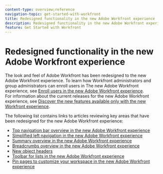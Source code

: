 ```yaml
---
content-type: overview;reference
navigation-topic: get-started-with-workfront
title: Redesigned functionality in the new Adobe Workfront experience
description: Redesigned functionality in the new Adobe Workfront experience
feature: Get Started with Workfront
---
```


# Redesigned functionality in the new Adobe Workfront experience

<!--
<p data-mc-conditions="QuicksilverOrClassic.Draft mode">(NOTE: this is the TOC article for all articles inside the 'The New Workfront Experience' folder in Flare; any time you add a new article in this section, it needs to have a link added here.) </p>
-->

The look and feel of Adobe Workfront has been redesigned to the new Adobe Workfront experience. To learn how Workfront administrators and group administrators can enroll users in The new Adobe Workfront experience, see [Enroll users in the new Adobe Workfront experience](../../administration-and-setup/add-users/create-and-manage-users/enroll-users-new-workfront-experience.md).  
For information about the current releases for the new Adobe Workfront experience, see [Discover the new features available only with the new Workfront experience](https://one.workfront.com/s/article/Discover-the-new-features-available-only-with-the-new-Workfront-experience-224802325).

The following list contains links to articles reviewing key areas that have been redesigned for the new Adobe Workfront experience:

* [Top navigation bar overview in the new Adobe Workfront experience](../../workfront-basics/the-new-workfront-experience/global-navigation-overview.md) 
* [Simplified left navigation in the new Adobe Workfront experience](../../workfront-basics/the-new-workfront-experience/simplified-left-navigation.md) 
* [Summary overview in the new Adobe Workfront experience](../../workfront-basics/the-new-workfront-experience/summary-overview.md) 
* [Breadcrumbs overview in the new Adobe Workfront experience](../../workfront-basics/the-new-workfront-experience/breadcrumb-overview.md) 
* [New object headers](../../workfront-basics/the-new-workfront-experience/new-object-headers.md) 
* [Toolbar for lists in the new Adobe Workfront experience](../../workfront-basics/the-new-workfront-experience/new-toolbar-for-lists.md) 
* [Pin pages to customize your workspace in the new Adobe Workfront experience](../../workfront-basics/the-new-workfront-experience/pin-pages.md) 

